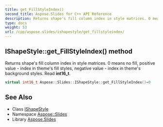 ```yaml
---
title: get_FillStyleIndex()
second_title: Aspose.Slides for C++ API Reference
description: Returns shape's fill column index in style matrices. 0 means no fill, positive value - index in theme's fill styles, negative value - index in theme's background styles. Read int16_t.
type: docs
weight: 53
url: /cpp/aspose.slides/ishapestyle/get_fillstyleindex/
---
```

## IShapeStyle::get_FillStyleIndex() method


Returns shape's fill column index in style matrices. 0 means no fill, positive value - index in theme's fill styles, negative value - index in theme's background styles. Read **int16_t**.

```cpp
virtual int16_t Aspose::Slides::IShapeStyle::get_FillStyleIndex()=0
```

## See Also

* Class [IShapeStyle](./)
* Namespace [Aspose::Slides](../)
* Library [Aspose.Slides](../../)